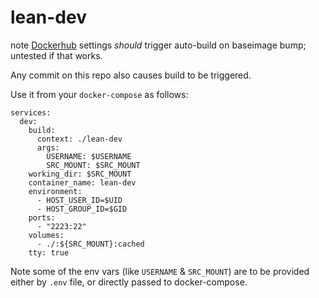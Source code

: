 # lean-dev
note [Dockerhub](https://cloud.docker.com/repository/docker/layr/lean-dev/builds)
settings _should_ trigger auto-build on baseimage bump; untested if that works.

Any commit on this repo also causes build to be triggered.

Use it from your `docker-compose` as follows:


    services:
      dev:
        build:
          context: ./lean-dev
          args:
            USERNAME: $USERNAME
            SRC_MOUNT: $SRC_MOUNT
        working_dir: $SRC_MOUNT
        container_name: lean-dev
        environment:
          - HOST_USER_ID=$UID
          - HOST_GROUP_ID=$GID
        ports:
          - "2223:22"
        volumes:
          - ./:${SRC_MOUNT}:cached
        tty: true

Note some of the env vars (like `USERNAME` & `SRC_MOUNT`) are to be provided either
by `.env` file, or directly passed to docker-compose.
